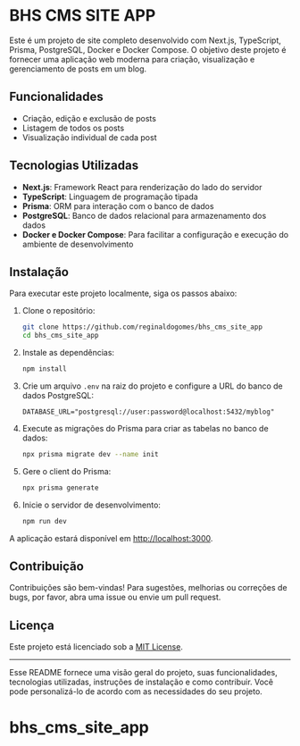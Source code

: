 # BHS CMS SITE APP

Este é um projeto de site completo desenvolvido com Next.js, TypeScript, Prisma, PostgreSQL, Docker e Docker Compose. O objetivo deste projeto é fornecer uma aplicação web moderna para criação, visualização e gerenciamento de posts em um blog.

## Funcionalidades

- Criação, edição e exclusão de posts
- Listagem de todos os posts
- Visualização individual de cada post

## Tecnologias Utilizadas

- **Next.js**: Framework React para renderização do lado do servidor
- **TypeScript**: Linguagem de programação tipada
- **Prisma**: ORM para interação com o banco de dados
- **PostgreSQL**: Banco de dados relacional para armazenamento dos dados
- **Docker e Docker Compose**: Para facilitar a configuração e execução do ambiente de desenvolvimento

## Instalação

Para executar este projeto localmente, siga os passos abaixo:

1. Clone o repositório:

   ```sh
   git clone https://github.com/reginaldogomes/bhs_cms_site_app
   cd bhs_cms_site_app
   ```

2. Instale as dependências:

   ```sh
   npm install
   ```

3. Crie um arquivo `.env` na raiz do projeto e configure a URL do banco de dados PostgreSQL:

   ```env
   DATABASE_URL="postgresql://user:password@localhost:5432/myblog"
   ```

4. Execute as migrações do Prisma para criar as tabelas no banco de dados:

   ```sh
   npx prisma migrate dev --name init
   ```

5. Gere o client do Prisma:

   ```sh
   npx prisma generate
   ```

6. Inicie o servidor de desenvolvimento:
   ```sh
   npm run dev
   ```

A aplicação estará disponível em [http://localhost:3000](http://localhost:3000).

## Contribuição

Contribuições são bem-vindas! Para sugestões, melhorias ou correções de bugs, por favor, abra uma issue ou envie um pull request.

## Licença

Este projeto está licenciado sob a [MIT License](LICENSE).

---

Esse README fornece uma visão geral do projeto, suas funcionalidades, tecnologias utilizadas, instruções de instalação e como contribuir. Você pode personalizá-lo de acordo com as necessidades do seu projeto.

# bhs_cms_site_app

